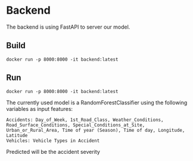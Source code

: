 # Backend

The backend is using FastAPI to server our model.

## Build

```
docker run -p 8000:8000 -it backend:latest
```

## Run

```
docker run -p 8000:8000 -it backend:latest
```

The currently used model is a RandomForestClassifier using the following variables as input features:

	Accidents: Day_of_Week, 1st_Road_Class, Weather_Conditions, Road_Surface_Conditions, Special_Conditions_at_Site, Urban_or_Rural_Area, Time of year (Season), Time of day, Longitude, Latitude
	Vehicles: Vehicle Types in Accident

Predicted will be the accident severity
